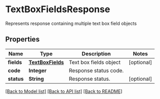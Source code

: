 ﻿
# TextBoxFieldsResponse
Represents response containing multiple text box field objects

## Properties
Name | Type | Description | Notes
------------ | ------------- | ------------- | -------------
**fields** | [**TextBoxFields**](TextBoxFields.md) | Text box fields object | [optional]
**code** | **Integer** | Response status code. | 
**status** | **String** | Response status. | [optional]


[[Back to Model list]](../README.md#documentation-for-models) [[Back to API list]](../README.md#documentation-for-api-endpoints) [[Back to README]](../README.md)


